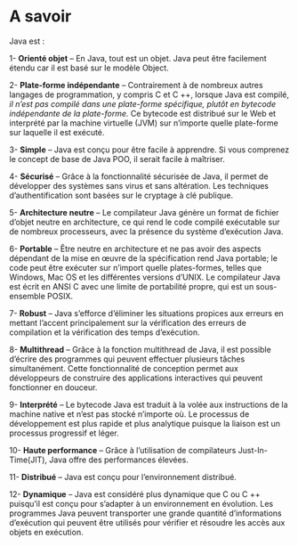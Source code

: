 # A savoir

Java est :

1- **Orienté objet** – En Java, tout est un objet. Java peut être facilement étendu car il est basé sur le modèle Object.

2- **Plate-forme indépendante** – Contrairement à de nombreux autres langages de programmation, y compris C et C ++, lorsque Java est compilé,
_il n’est pas compilé dans une plate-forme spécifique, plutôt en bytecode indépendante de la plate-forme._
Ce bytecode est distribué sur le Web et interprété par la machine virtuelle (JVM) sur n’importe quelle plate-forme sur laquelle il est exécuté.

3- **Simple** – Java est conçu pour être facile à apprendre. Si vous comprenez le concept de base de Java POO, il serait facile à maîtriser.

4- **Sécurisé** – Grâce à la fonctionnalité sécurisée de Java, il permet de développer des systèmes sans virus et sans altération.
Les techniques d’authentification sont basées sur le cryptage à clé publique.

5- **Architecture neutre** – Le compilateur Java génère un format de fichier d’objet neutre en architecture,
ce qui rend le code compilé exécutable sur de nombreux processeurs, avec la présence du système d’exécution Java.

6- **Portable** – Être neutre en architecture et ne pas avoir des aspects dépendant de la mise en œuvre de la spécification rend Java portable;
le code peut être exécuter sur n’import quelle plates-formes, telles que Windows, Mac OS et les différentes versions d’UNIX.
Le compilateur Java est écrit en ANSI C avec une limite de portabilité propre, qui est un sous-ensemble POSIX.

7- **Robust** – Java s’efforce d’éliminer les situations propices aux erreurs en mettant l’accent principalement sur la vérification des erreurs de compilation
et la vérification des temps d’exécution.

8- **Multithread** – Grâce à la fonction multithread de Java, il est possible d’écrire des programmes qui peuvent effectuer plusieurs tâches simultanément.
Cette fonctionnalité de conception permet aux développeurs de construire des applications interactives qui peuvent fonctionner en douceur.

9- **Interprété** – Le bytecode Java est traduit à la volée aux instructions de la machine native et n’est pas stocké n’importe où.
Le processus de développement est plus rapide et plus analytique puisque la liaison est un processus progressif et léger.

10- **Haute performance** – Grâce à l’utilisation de compilateurs Just-In-Time(JIT), Java offre des performances élevées.

11- **Distribué** – Java est conçu pour l’environnement distribué.

12- **Dynamique** – Java est considéré plus dynamique que C ou C ++ puisqu’il est conçu pour s’adapter à un environnement en évolution.
Les programmes Java peuvent transporter une grande quantité d’informations d’exécution qui peuvent être utilisés pour vérifier et résoudre les accès aux objets en exécution.
